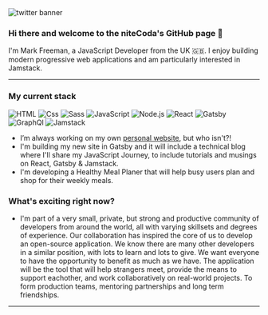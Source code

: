 <img src="https://pbs.twimg.com/profile_banners/1276520149324095488/1603728376/1500x500" alt="twitter banner" />

### Hi there and welcome to the niteCoda's GitHub page 👋

I'm Mark Freeman, a JavaScript Developer from the UK 🇬🇧. I enjoy building modern progressive web applications and am particularly interested in Jamstack.

---

### My current stack

<img alt="HTML" src="https://img.shields.io/badge/HTML-E34F26?logo=html5&logoColor=white&style=for-the-badge" /> <img alt="Css" src="https://img.shields.io/badge/CSS-1572B6?logo=css3&logoColor=white&style=for-the-badge" /> <img alt="Sass" src="https://img.shields.io/badge/Sass-CC6699?logo=sass&logoColor=white&style=for-the-badge" /> <img alt="JavaScript" src="https://img.shields.io/badge/JavaScript-F7DF1E?logo=javascript&logoColor=white&style=for-the-badge" /> <img alt="Node.js" src="https://img.shields.io/badge/Node.js-339933?logo=node.js&logoColor=white&style=for-the-badge" /> <img alt="React" src="https://img.shields.io/badge/React-61DAFB?logo=react&logoColor=white&style=for-the-badge" /> <img alt="Gatsby" src="https://img.shields.io/badge/Gatsby-663399?logo=gatsby&logoColor=white&style=for-the-badge" /> <img alt="GraphQl" src="https://img.shields.io/badge/GraphQL-E10098?logo=graphql&logoColor=white&style=for-the-badge" /> <img alt="Jamstack" src="https://img.shields.io/badge/Jamstack-F0047F?logo=Jamstack&logoColor=white&style=for-the-badge" />

- I’m always working on my own <a href="https://markfreeman.tech/">personal website</a>, but who isn't?! 
- I'm building my new site in Gatsby and it will include a technical blog where I'll share my JavaScript Journey, to include tutorials and musings on React, Gatsby & Jamstack.
- I'm developing a Healthy Meal Planer that will help busy users plan and shop for their weekly meals.

### What's exciting right now? 
- I'm part of a very small, private, but strong and productive community of developers from around the world, all with varying skillsets and degrees of experience. Our collaboration has inspired the core of us to develop an open-source application. We know there are many other developers in a similar position, with lots to learn and lots to give. We want everyone to have the opportunity to benefit as much as we have. The application will be the tool that will help strangers meet, provide the means to support eachother, and work collaboratively on real-world projects. To form production teams, mentoring partnerships and long term friendships.

---
